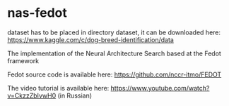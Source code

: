 # nas-fedot
dataset has to be placed in directory dataset, it can be downloaded here: https://www.kaggle.com/c/dog-breed-identification/data  

The implementation of the Neural Architecture Search based at the Fedot framework

Fedot source code is available here: https://github.com/nccr-itmo/FEDOT

The video tutorial is available here: https://www.youtube.com/watch?v=CkzzZbIvwH0 (in Russian)
